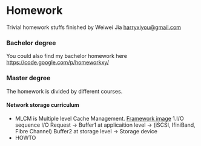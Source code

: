 # Homework


Trivial homework stuffs finished by Weiwei Jia <harryxiyou@gmail.com>

### Bachelor degree
You could also find my bachelor homework here
https://code.google.com/p/homeworkxy/

### Master degree
The homework is divided by different courses.

#### Network storage curriculum
* MLCM is Multiple level Cache Management.
 [Framework image](https://github.com/HarryWei/homework/blob/master/images/MLCM.jpg)
 1.I/O sequence
 I/O Request -> Buffer1 at applicaition level
 -> (iSCSI, IfiniBand, Fibre Channel) Buffer2 at storage level 
 -> Storage device
 * HOWTO

